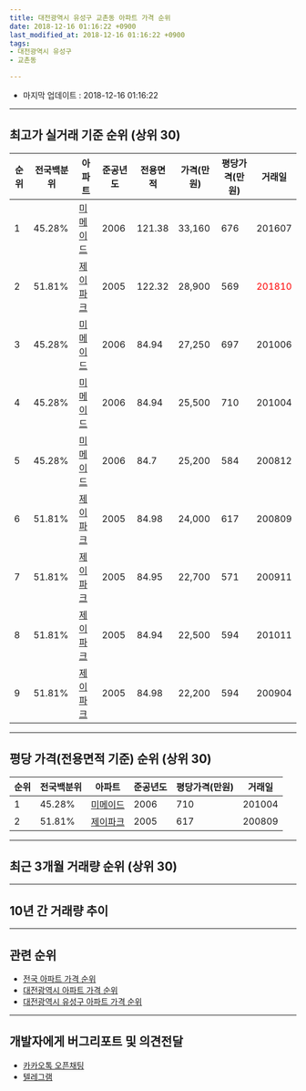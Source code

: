 ```yaml
---
title: 대전광역시 유성구 교촌동 아파트 가격 순위
date: 2018-12-16 01:16:22 +0900
last_modified_at: 2018-12-16 01:16:22 +0900
tags:
- 대전광역시 유성구
- 교촌동

---
```


* 마지막 업데이트 : 2018-12-16 01:16:22

---

## 최고가 실거래 기준 순위 (상위 30)


|순위|전국백분위|아파트|준공년도|전용면적|가격(만원)|평당가격(만원)|거래일|
|---|---|---|---|---|---|---|---|
|1|45.28%|[미메이드](https://search.naver.com/search.naver?query=%EB%8C%80%EC%A0%84%EA%B4%91%EC%97%AD%EC%8B%9C+%EC%9C%A0%EC%84%B1%EA%B5%AC+%EA%B5%90%EC%B4%8C%EB%8F%99+%EB%AF%B8%EB%A9%94%EC%9D%B4%EB%93%9C)|2006|121.38|33,160|676|201607|
|2|51.81%|[제이파크](https://search.naver.com/search.naver?query=%EB%8C%80%EC%A0%84%EA%B4%91%EC%97%AD%EC%8B%9C+%EC%9C%A0%EC%84%B1%EA%B5%AC+%EA%B5%90%EC%B4%8C%EB%8F%99+%EC%A0%9C%EC%9D%B4%ED%8C%8C%ED%81%AC)|2005|122.32|28,900|569|<span style="color:red">201810</span>|
|3|45.28%|[미메이드](https://search.naver.com/search.naver?query=%EB%8C%80%EC%A0%84%EA%B4%91%EC%97%AD%EC%8B%9C+%EC%9C%A0%EC%84%B1%EA%B5%AC+%EA%B5%90%EC%B4%8C%EB%8F%99+%EB%AF%B8%EB%A9%94%EC%9D%B4%EB%93%9C)|2006|84.94|27,250|697|201006|
|4|45.28%|[미메이드](https://search.naver.com/search.naver?query=%EB%8C%80%EC%A0%84%EA%B4%91%EC%97%AD%EC%8B%9C+%EC%9C%A0%EC%84%B1%EA%B5%AC+%EA%B5%90%EC%B4%8C%EB%8F%99+%EB%AF%B8%EB%A9%94%EC%9D%B4%EB%93%9C)|2006|84.94|25,500|710|201004|
|5|45.28%|[미메이드](https://search.naver.com/search.naver?query=%EB%8C%80%EC%A0%84%EA%B4%91%EC%97%AD%EC%8B%9C+%EC%9C%A0%EC%84%B1%EA%B5%AC+%EA%B5%90%EC%B4%8C%EB%8F%99+%EB%AF%B8%EB%A9%94%EC%9D%B4%EB%93%9C)|2006|84.7|25,200|584|200812|
|6|51.81%|[제이파크](https://search.naver.com/search.naver?query=%EB%8C%80%EC%A0%84%EA%B4%91%EC%97%AD%EC%8B%9C+%EC%9C%A0%EC%84%B1%EA%B5%AC+%EA%B5%90%EC%B4%8C%EB%8F%99+%EC%A0%9C%EC%9D%B4%ED%8C%8C%ED%81%AC)|2005|84.98|24,000|617|200809|
|7|51.81%|[제이파크](https://search.naver.com/search.naver?query=%EB%8C%80%EC%A0%84%EA%B4%91%EC%97%AD%EC%8B%9C+%EC%9C%A0%EC%84%B1%EA%B5%AC+%EA%B5%90%EC%B4%8C%EB%8F%99+%EC%A0%9C%EC%9D%B4%ED%8C%8C%ED%81%AC)|2005|84.95|22,700|571|200911|
|8|51.81%|[제이파크](https://search.naver.com/search.naver?query=%EB%8C%80%EC%A0%84%EA%B4%91%EC%97%AD%EC%8B%9C+%EC%9C%A0%EC%84%B1%EA%B5%AC+%EA%B5%90%EC%B4%8C%EB%8F%99+%EC%A0%9C%EC%9D%B4%ED%8C%8C%ED%81%AC)|2005|84.94|22,500|594|201011|
|9|51.81%|[제이파크](https://search.naver.com/search.naver?query=%EB%8C%80%EC%A0%84%EA%B4%91%EC%97%AD%EC%8B%9C+%EC%9C%A0%EC%84%B1%EA%B5%AC+%EA%B5%90%EC%B4%8C%EB%8F%99+%EC%A0%9C%EC%9D%B4%ED%8C%8C%ED%81%AC)|2005|84.98|22,200|594|200904|


---

## 평당 가격(전용면적 기준) 순위 (상위 30)


|순위|전국백분위|아파트|준공년도|평당가격(만원)|거래일|
|---|---|---|---|---|---|
|1|45.28%|[미메이드](https://search.naver.com/search.naver?query=%EB%8C%80%EC%A0%84%EA%B4%91%EC%97%AD%EC%8B%9C+%EC%9C%A0%EC%84%B1%EA%B5%AC+%EA%B5%90%EC%B4%8C%EB%8F%99+%EB%AF%B8%EB%A9%94%EC%9D%B4%EB%93%9C)|2006|710|201004|
|2|51.81%|[제이파크](https://search.naver.com/search.naver?query=%EB%8C%80%EC%A0%84%EA%B4%91%EC%97%AD%EC%8B%9C+%EC%9C%A0%EC%84%B1%EA%B5%AC+%EA%B5%90%EC%B4%8C%EB%8F%99+%EC%A0%9C%EC%9D%B4%ED%8C%8C%ED%81%AC)|2005|617|200809|


---

## 최근 3개월 거래량 순위 (상위 30)


<div style="width:100%;">
    <canvas id="deal_count_ranking" height="250"></canvas>
</div>


<script>
new Chart(document.getElementById("deal_count_ranking"), {
    type: 'horizontalBar',
    data: {
        labels: ['미메이드', '제이파크'],
        datasets: [{
            label: '실거래 수',
            data: [10, 5],
            borderColor: "rgba(255, 0, 128, 1)",
            backgroundColor: "rgba(255, 0, 128, 0.5)",
            fill: false,
        }]
    },
    options: {
        responsive: true,
        title: {
            display: true,
            text: '최근 3개월 거래량 순위'
        },
        tooltips: {
            mode: 'index',
            intersect: false,
            callbacks: {
                title: function(tooltipItems, data) {
                    return "실거래 수:";
                },
                label: function(tooltipItem, data) {
                    return data.labels[tooltipItem.index] + ": " + tooltipItem.xLabel;
                }
            }
        },
        hover: {
            mode: 'nearest',
            intersect: true
        },
        scales: {
            xAxes: [{
                display: true,
                scaleLabel: {
                    display: true,
                    labelString: '실거래 수'
                },
                ticks: {
                    suggestedMin: 0,
                }
            }],
            yAxes: [{
                display: true,
                ticks: {
                    autoSkip: false,
                    callback: function(value, index, values) {
                        if (value.length > 15)
                            return value.substr(0, 13) + "...";
                        else
                            return value;
                    }
                },
                scaleLabel: {
                    display: false,
                }
            }]
        }
    }
});

</script>


---

## 10년 간 거래량 추이


<div style="width:100%;">
    <canvas id="deal_progress" height="250"></canvas>
</div>

<script>
new Chart(document.getElementById("deal_progress"), {
    type: 'line',
    data: {
        labels: ['200812','200901','200902','200903','200904','200905','200906','200907','200908','200909','200910','200911','200912','201001','201002','201003','201004','201005','201006','201007','201008','201009','201010','201011','201012','201101','201102','201103','201104','201105','201106','201107','201108','201109','201110','201111','201112','201201','201202','201203','201204','201205','201206','201207','201208','201209','201210','201211','201212','201301','201302','201303','201304','201305','201306','201307','201308','201309','201310','201311','201312','201401','201402','201403','201404','201405','201406','201407','201408','201409','201410','201411','201412','201501','201502','201503','201504','201505','201506','201507','201508','201509','201510','201511','201512','201601','201602','201603','201604','201605','201606','201607','201608','201609','201610','201611','201612','201701','201702','201703','201704','201705','201706','201707','201708','201709','201710','201711','201712','201801','201802','201803','201804','201805','201806','201807','201808','201809','201810','201811','201812'],
        datasets: [{
            label: '실거래 수',
            pointRadius: 1,
            data: [2, 2, 3, 4, 9, 1, 9, 4, 7, 6, 7, 9, 13, 2, 9, 6, 9, 6, 4, 3, 7, 8, 27, 31, 15, 10, 12, 11, 6, 8, 6, 5, 4, 8, 9, 5, 2, 4, 6, 4, 1, 4, 7, 0, 2, 3, 4, 10, 5, 5, 3, 9, 4, 7, 7, 5, 11, 10, 13, 8, 7, 3, 5, 5, 3, 2, 3, 4, 3, 2, 5, 7, 6, 3, 4, 7, 2, 6, 5, 6, 4, 5, 11, 5, 6, 7, 3, 5, 6, 6, 3, 7, 11, 5, 7, 8, 3, 4, 6, 8, 1, 7, 8, 6, 4, 10, 6, 6, 3, 4, 8, 4, 11, 3, 5, 6, 5, 12, 10, 4, 1],
            borderColor: "rgba(255, 201, 14, 1)",
            backgroundColor: "rgba(255, 201, 14, 0.5)",
            fill: true,
        }]
    },
    options: {
        responsive: true,
        title: {
            display: true,
            text: '10년간 거래량 추이'
        },
        tooltips: {
            mode: 'index',
            intersect: false,
        },
        hover: {
            mode: 'nearest',
            intersect: true
        },
        scales: {
            xAxes: [{
                display: true,
                scaleLabel: {
                    display: true,
                    labelString: '년/월'
                }
            }],
            yAxes: [{
                display: true,
                ticks: {
                    suggestedMin: 0,
                },
                scaleLabel: {
                    display: true,
                    labelString: '실거래 수'
                }
            }]
        }
    }
});

</script>


---

## 관련 순위

- [전국 아파트 가격 순위](https://inasie.github.io/apt-ranking/전국)
- [대전광역시 아파트 가격 순위](https://inasie.github.io/apt-ranking/대전광역시)
- [대전광역시 유성구 아파트 가격 순위](https://inasie.github.io/apt-ranking/대전광역시-유성구)


---

## 개발자에게 버그리포트 및 의견전달

- [카카오톡 오픈채팅](https://open.kakao.com/o/gLJUAP4)
- [텔레그램](https://t.me/inasie)

